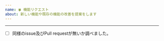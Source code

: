 ```yaml
---
name: 🍀 機能リクエスト
about: 新しい機能や既存の機能の改善を提案をします
---
```


<!-- ここに本文をお書きください -->

---

<!-- [x] に置き換えてチェックを入れてください -->
- [ ] 同様のissue及びPull requestが無いか調べました。
